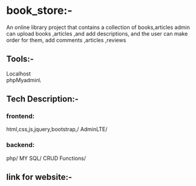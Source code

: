 # book_store:-
An online library project that contains a collection of books,articles
admin can upload books ,articles ,and add descriptions, and the user can make order for them, add comments ,articles ,reviews

## Tools:-
Localhost\
phpMyadmin\

## Tech Description:-
### frontend:
html,css,js,jquery,bootstrap,/
AdminLTE/
### backend:
php/
MY SQL/
CRUD Functions/

## link for website:-
